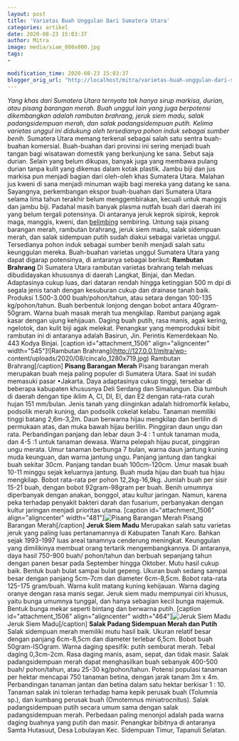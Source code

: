 ```yaml
---
layout: post
title: 'Varietas Buah Unggulan Dari Sumatera Utara'
categories: artikel
date: 2020-08-23 15:03:37
author: Mitra
image: media/siam_800x800.jpg
tags:
- 

modification_time: 2020-08-23 15:03:37
blogger_orig_url: "http://localhost/mitra/varietas-buah-unggulan-dari-sumatera.html"
---
```


_Yang khas dari Sumatera Utara ternyata tak hanya sirup markisa, durian, atau
pisang barangan merah. Buah unggul lain yang juga berpotensi dikembangkan
adalah rambutan brahrang, jeruk siem madu, salak padangsidempuan merah, dan
salak padangsidempuan putih. Kelima varietas unggul ini didukung oleh
tersedianya pohon induk sebagai sumber benih._ Sumatera Utara memang terkenal
sebagai salah satu sentra buah-buahan komersial. Buah-buahan dari provinsi ini
sering menjadi buah tangan bagi wisatawan domestik yang berkunjung ke sana.
Sebut saja durian. Selain yang belum dikupas, banyak juga yang membawa pulang
durian tanpa kulit yang dikemas dalam kotak plastik. Jambu biji dan jus
markisa pun menjadi bagian dari oleh-oleh khas Sumatera Utara. Malahan jus
kweni di sana menjadi minuman wajib bagi mereka yang datang ke sana.
Sayangnya, perkembangan ekspor buah-buahan dari Sumatera Utara selama lima
tahun terakhir belum menggembirakan, kecuali untuk manggis dan jambu biji.
Padahal masih banyak plasma nutfah buah dari daerah ini yang belum tergali
potensinya. Di antaranya jeruk keprok sipirok, keprok maga, manggis, kweni,
dan [belimbing](http://127.0.0.1/mitra/topik/belimbing "belimbing") sembiring.
Untung saja pisang barangan merah, rambutan brahrang, jeruk siem madu, salak
sidempuan merah, dan salak sidempuan putih sudah diakui sebagai varietas
unggul. Tersedianya pohon induk sebagai sumber benih menjadi salah satu
keunggulan mereka. Buah-buahan varietas unggul Sumatera Utara yang dapat
digarap potensinya, di antaranya sebagai berikut: **Rambutan Brahrang** Di
Sumatera Utara rambutan varietas brahrang telah meluas dibudidayakan khususnya
di daerah Langkat, Binjai, dan Medan. Adaptasinya cukup luas, dari dataran
rendah hingga ketinggian 500 m dpi di segala jenis tanah dengan kesuburan
cukup dan drainase tanah baik. Produksi 1.500-3.000 buah/pohon/tahun, atau
setara dengan 100-135 kg/pohon/tahun. Buah berbentuk lonjong dengan bobot
antara 40gram-50gram. Warna buah masak merah tua mengkilap. Rambut panjang
agak kasar dengan ujung kehijauan. Daging buah putih, rasa manis, agak kering,
ngelotok, dan kulit biji agak melekat. Penangkar yang memproduksi bibit
rambutan ini di antaranya adalah Basirun, Jin. Perintis Kemerdekaan No. 443
Kodya Binjai. [caption id="attachment_1506" align="aligncenter"
width="545"]![Rambutan Brahrang](http://127.0.0.1/mitra/wp-
content/uploads/2020/08/cincalo_1280x719.jpg) Rambutan Brahrang[/caption]
**Pisang Barangan Merah** Pisang barangan merah merupakan buah meja paling
populer di Sumatera Utara. Saat ini sudah memasuki pasar •Jakarta. Daya
adaptasinya cukup tinggi, tersebar di beberapa kabupaten khususnya Deli
Serdang dan Simalungun. Dia tumbuh di daerah dengan tipe iklim A, Cl, DI, El,
dan E2 dengan rata-rata curah hujan 151 mm/bulan. Jenis tanah yang diinginkan
adalah hidromorfik kelabu, podsolik merah kuning, dan podsolik cokelat kelabu.
Tanaman memiliki tinggi batang 2,6m-3,2m. Daun berwarna hijau mengkilap dan
berlilin di permukaan atas, dan muka bawah hijau berlilin. Pinggiran daun ungu
dan rata. Perbandingan panjang dan lebar daun 3-4 : 1 untuk tanaman muda, dan
4-5 :1 untuk tanaman dewasa. Warna pelepah hijau pucat, pinggiran ungu merata.
Umur tanaman berbunga 7 bulan, warna daun jantung kuning muda keunguan, dan
warna jantung ungu. Panjang jantung dan tangkai buah sekitar 30cm. Panjang
tandan buah 100cm-120cm. Umur masak buah 10-11 minggu sejak keluarnya jantung.
Buah muda hijau dan buah tua hijau mengkilap. Bobot rata-rata per pohon
12,2kg-16,9kg. Jumlah buah per sisir 15-21 buah, dengan bobot 92gram-98gram
per buah. Benih umumnya diperbanyak dengan anakan, bonggol, atau kultur
jaringan. Namun, karena peka terhadap penyakit bakteri darah dan fusarium,
perbanyakan dengan kultur jaringan menjadi prioritas utama. [caption
id="attachment_1506" align="aligncenter" width="481"]![Pisang Barangan
Merah](http://127.0.0.1/mitra/wp-content/uploads/2020/08/cincalo_1280x719.jpg)
Pisang Barangan Merah[/caption] **Jeruk Siem Madu** Merupakan salah satu
varietas jeruk yang paling luas pertanamannya di Kabupaten Tanah Karo. Bahkan
sejak 1993-1997 luas areal tanamnya cenderung meningkat. Keunggulan yang
dimilikinya membuat orang tertarik mengembangkannya. Di antaranya, daya hasil
750-900 buah/ pohon/tahun dan berbuah sepanjang tahun dengan panen besar pada
September hingga Oktober. Mutu hasil cukup baik. Bentuk buah bulat sampai
bulat gepeng. Ukuran buah sedang sampai besar dengan panjang 5cm-7cm dan
diameter 6cm-8,5cm. Bobot rata-rata 125-175 gram/buah. Warna kulit matang
kuning kehijauan. Warna daging oranye dengan rasa manis segar. Jeruk siem madu
mempunyai ciri khusus, yaitu bunga umumnya tunggal, dan hanya sebagian kecil
bunga majemuk. Bentuk bunga mekar seperti bintang dan berwarna putih. [caption
id="attachment_1506" align="aligncenter" width="464"]![Jeruk Siem
Madu](http://127.0.0.1/mitra/wp-content/uploads/2020/08/cincalo_1280x719.jpg)
Jeruk Siem Madu[/caption] **Salak Padang Sidempuan Merah dan Putih** Salak
sidempuan merah memiliki mutu hasil baik. Ukuran relatif besar dengan panjang
6cm-8,5cm dan diameter terlebar 6,5cm. Bobot buah 50gram-ISOgram. Warna daging
spesifik: putih semburat merah. Tebal daging 0,3cm-2cm. Rasa daging manis,
asam, sepat, dan tidak masir. Salak padangsidempuan merah dapat menghasilkan
buah sebanyak 400-500 buah/ pohon/tahun, atau 25-30 kg/pohon/tahun. Potensi
populasi tanaman per hektar mencapai 750 tanaman betina, dengan jarak tanam 3m
x 4m. Perbandingan tanaman jantan dan betina dalam satu hektar berkisar 1 :
10. Tanaman salak ini toleran terhadap hama kepik perusak buah (Tolumnia sp.),
dan kumbang perusak buah (Omotemnus miniatrocnitus). Salak padangsidempuan
putih secara umum sama dengan salak padangsidempuan merah. Perbedaan paling
menonjol adalah pada warna daging buahnya yang putih dan masir. Penangkar
bibitnya di antaranya Samta Hutasuut, Desa Lobulayan Kec. Sidempuan Timur,
Tapanuli Selatan.


